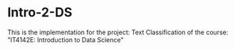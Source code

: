 # Intro-2-DS
This is the implementation for the project: Text Classification of the course: "IT4142E: Introduction to Data Science"
